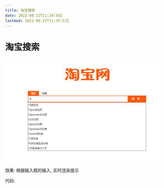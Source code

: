 ```yaml
---
title: 淘宝搜索
date: 2022-08-22T11:34:58Z
lastmod: 2022-08-22T11:35:57Z
---
```


# 淘宝搜索

<br />![Snipaste_2022-08-22_11-35-18](assets/Snipaste_2022-08-22_11-35-18-20220822113520-r1466z1.png)​

效果: 根据输入框的输入, 实时渲染提示

代码:

‍
